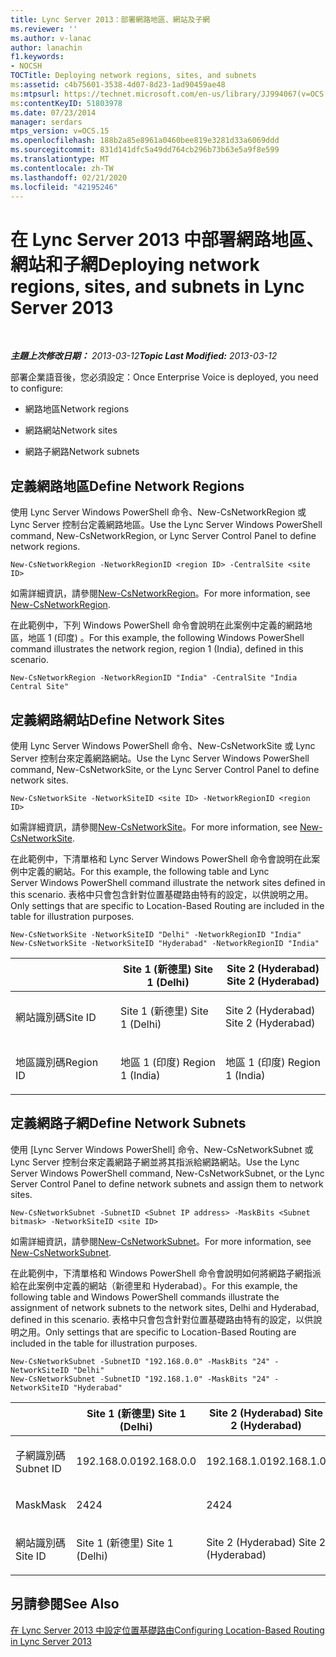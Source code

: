 ```yaml
---
title: Lync Server 2013：部署網路地區、網站及子網
ms.reviewer: ''
ms.author: v-lanac
author: lanachin
f1.keywords:
- NOCSH
TOCTitle: Deploying network regions, sites, and subnets
ms:assetid: c4b75601-3538-4d07-8d23-1ad90459ae48
ms:mtpsurl: https://technet.microsoft.com/en-us/library/JJ994067(v=OCS.15)
ms:contentKeyID: 51803978
ms.date: 07/23/2014
manager: serdars
mtps_version: v=OCS.15
ms.openlocfilehash: 188b2a85e8961a0460bee819e3281d33a6069ddd
ms.sourcegitcommit: 831d141dfc5a49dd764cb296b73b63e5a9f8e599
ms.translationtype: MT
ms.contentlocale: zh-TW
ms.lasthandoff: 02/21/2020
ms.locfileid: "42195246"
---
```

<div data-xmlns="http://www.w3.org/1999/xhtml">

<div class="topic" data-xmlns="http://www.w3.org/1999/xhtml" data-msxsl="urn:schemas-microsoft-com:xslt" data-cs="https://msdn.microsoft.com/">

<div data-asp="https://msdn2.microsoft.com/asp">

# <a name="deploying-network-regions-sites-and-subnets-in-lync-server-2013"></a><span data-ttu-id="8ff90-102">在 Lync Server 2013 中部署網路地區、網站和子網</span><span class="sxs-lookup"><span data-stu-id="8ff90-102">Deploying network regions, sites, and subnets in Lync Server 2013</span></span>

</div>

<div id="mainSection">

<div id="mainBody">

<span> </span>

<span data-ttu-id="8ff90-103">_**主題上次修改日期：** 2013-03-12_</span><span class="sxs-lookup"><span data-stu-id="8ff90-103">_**Topic Last Modified:** 2013-03-12_</span></span>

<span data-ttu-id="8ff90-104">部署企業語音後，您必須設定：</span><span class="sxs-lookup"><span data-stu-id="8ff90-104">Once Enterprise Voice is deployed, you need to configure:</span></span>

  - <span data-ttu-id="8ff90-105">網路地區</span><span class="sxs-lookup"><span data-stu-id="8ff90-105">Network regions</span></span>

  - <span data-ttu-id="8ff90-106">網路網站</span><span class="sxs-lookup"><span data-stu-id="8ff90-106">Network sites</span></span>

  - <span data-ttu-id="8ff90-107">網路子網路</span><span class="sxs-lookup"><span data-stu-id="8ff90-107">Network subnets</span></span>

<div>

## <a name="define-network-regions"></a><span data-ttu-id="8ff90-108">定義網路地區</span><span class="sxs-lookup"><span data-stu-id="8ff90-108">Define Network Regions</span></span>

<span data-ttu-id="8ff90-109">使用 Lync Server Windows PowerShell 命令、New-CsNetworkRegion 或 Lync Server 控制台定義網路地區。</span><span class="sxs-lookup"><span data-stu-id="8ff90-109">Use the Lync Server Windows PowerShell command, New-CsNetworkRegion, or Lync Server Control Panel to define network regions.</span></span>

    New-CsNetworkRegion -NetworkRegionID <region ID> -CentralSite <site ID>

<span data-ttu-id="8ff90-110">如需詳細資訊，請參閱[New-CsNetworkRegion](https://docs.microsoft.com/powershell/module/skype/New-CsNetworkRegion)。</span><span class="sxs-lookup"><span data-stu-id="8ff90-110">For more information, see [New-CsNetworkRegion](https://docs.microsoft.com/powershell/module/skype/New-CsNetworkRegion).</span></span>

<span data-ttu-id="8ff90-111">在此範例中，下列 Windows PowerShell 命令會說明在此案例中定義的網路地區，地區 1 (印度) 。</span><span class="sxs-lookup"><span data-stu-id="8ff90-111">For this example, the following Windows PowerShell command illustrates the network region, region 1 (India), defined in this scenario.</span></span>

    New-CsNetworkRegion -NetworkRegionID "India" -CentralSite "India Central Site"

<div>


</div>

</div>

<div>

## <a name="define-network-sites"></a><span data-ttu-id="8ff90-112">定義網路網站</span><span class="sxs-lookup"><span data-stu-id="8ff90-112">Define Network Sites</span></span>

<span data-ttu-id="8ff90-113">使用 Lync Server Windows PowerShell 命令、New-CsNetworkSite 或 Lync Server 控制台來定義網路網站。</span><span class="sxs-lookup"><span data-stu-id="8ff90-113">Use the Lync Server Windows PowerShell command, New-CsNetworkSite, or the Lync Server Control Panel to define network sites.</span></span>

    New-CsNetworkSite -NetworkSiteID <site ID> -NetworkRegionID <region ID>

<span data-ttu-id="8ff90-114">如需詳細資訊，請參閱[New-CsNetworkSite](https://docs.microsoft.com/powershell/module/skype/New-CsNetworkSite)。</span><span class="sxs-lookup"><span data-stu-id="8ff90-114">For more information, see [New-CsNetworkSite](https://docs.microsoft.com/powershell/module/skype/New-CsNetworkSite).</span></span>

<span data-ttu-id="8ff90-115">在此範例中，下清單格和 Lync Server Windows PowerShell 命令會說明在此案例中定義的網站。</span><span class="sxs-lookup"><span data-stu-id="8ff90-115">For this example, the following table and Lync Server Windows PowerShell command illustrate the network sites defined in this scenario.</span></span> <span data-ttu-id="8ff90-116">表格中只會包含針對位置基礎路由特有的設定，以供說明之用。</span><span class="sxs-lookup"><span data-stu-id="8ff90-116">Only settings that are specific to Location-Based Routing are included in the table for illustration purposes.</span></span>

    New-CsNetworkSite -NetworkSiteID "Delhi" -NetworkRegionID "India"
    New-CsNetworkSite -NetworkSiteID "Hyderabad" -NetworkRegionID "India"


<table>
<colgroup>
<col style="width: 33%" />
<col style="width: 33%" />
<col style="width: 33%" />
</colgroup>
<thead>
<tr class="header">
<th></th>
<th><span data-ttu-id="8ff90-117">Site 1 (新德里) </span><span class="sxs-lookup"><span data-stu-id="8ff90-117">Site 1 (Delhi)</span></span></th>
<th><span data-ttu-id="8ff90-118">Site 2 (Hyderabad) </span><span class="sxs-lookup"><span data-stu-id="8ff90-118">Site 2 (Hyderabad)</span></span></th>
</tr>
</thead>
<tbody>
<tr class="odd">
<td><p><span data-ttu-id="8ff90-119">網站識別碼</span><span class="sxs-lookup"><span data-stu-id="8ff90-119">Site ID</span></span></p></td>
<td><p><span data-ttu-id="8ff90-120">Site 1 (新德里) </span><span class="sxs-lookup"><span data-stu-id="8ff90-120">Site 1 (Delhi)</span></span></p></td>
<td><p><span data-ttu-id="8ff90-121">Site 2 (Hyderabad) </span><span class="sxs-lookup"><span data-stu-id="8ff90-121">Site 2 (Hyderabad)</span></span></p></td>
</tr>
<tr class="even">
<td><p><span data-ttu-id="8ff90-122">地區識別碼</span><span class="sxs-lookup"><span data-stu-id="8ff90-122">Region ID</span></span></p></td>
<td><p><span data-ttu-id="8ff90-123">地區 1 (印度) </span><span class="sxs-lookup"><span data-stu-id="8ff90-123">Region 1 (India)</span></span></p></td>
<td><p><span data-ttu-id="8ff90-124">地區 1 (印度) </span><span class="sxs-lookup"><span data-stu-id="8ff90-124">Region 1 (India)</span></span></p></td>
</tr>
</tbody>
</table>


<div>


</div>

</div>

<div>

## <a name="define-network-subnets"></a><span data-ttu-id="8ff90-125">定義網路子網</span><span class="sxs-lookup"><span data-stu-id="8ff90-125">Define Network Subnets</span></span>

<span data-ttu-id="8ff90-126">使用 [Lync Server Windows PowerShell] 命令、New-CsNetworkSubnet 或 Lync Server 控制台來定義網路子網並將其指派給網路網站。</span><span class="sxs-lookup"><span data-stu-id="8ff90-126">Use the Lync Server Windows PowerShell command, New-CsNetworkSubnet, or the Lync Server Control Panel to define network subnets and assign them to network sites.</span></span>

    New-CsNetworkSubnet -SubnetID <Subnet IP address> -MaskBits <Subnet bitmask> -NetworkSiteID <site ID>

<span data-ttu-id="8ff90-127">如需詳細資訊，請參閱[New-CsNetworkSubnet](https://docs.microsoft.com/powershell/module/skype/New-CsNetworkSubnet)。</span><span class="sxs-lookup"><span data-stu-id="8ff90-127">For more information, see [New-CsNetworkSubnet](https://docs.microsoft.com/powershell/module/skype/New-CsNetworkSubnet).</span></span>

<span data-ttu-id="8ff90-128">在此範例中，下清單格和 Windows PowerShell 命令會說明如何將網路子網指派給在此案例中定義的網站（新德里和 Hyderabad）。</span><span class="sxs-lookup"><span data-stu-id="8ff90-128">For this example, the following table and Windows PowerShell commands illustrate the assignment of network subnets to the network sites, Delhi and Hyderabad, defined in this scenario.</span></span> <span data-ttu-id="8ff90-129">表格中只會包含針對位置基礎路由特有的設定，以供說明之用。</span><span class="sxs-lookup"><span data-stu-id="8ff90-129">Only settings that are specific to Location-Based Routing are included in the table for illustration purposes.</span></span>

    New-CsNetworkSubnet -SubnetID "192.168.0.0" -MaskBits "24" -NetworkSiteID "Delhi"
    New-CsNetworkSubnet -SubnetID "192.168.1.0" -MaskBits "24" -NetworkSiteID "Hyderabad"


<table>
<colgroup>
<col style="width: 33%" />
<col style="width: 33%" />
<col style="width: 33%" />
</colgroup>
<thead>
<tr class="header">
<th></th>
<th><span data-ttu-id="8ff90-130">Site 1 (新德里) </span><span class="sxs-lookup"><span data-stu-id="8ff90-130">Site 1 (Delhi)</span></span></th>
<th><span data-ttu-id="8ff90-131">Site 2 (Hyderabad) </span><span class="sxs-lookup"><span data-stu-id="8ff90-131">Site 2 (Hyderabad)</span></span></th>
</tr>
</thead>
<tbody>
<tr class="odd">
<td><p><span data-ttu-id="8ff90-132">子網識別碼</span><span class="sxs-lookup"><span data-stu-id="8ff90-132">Subnet ID</span></span></p></td>
<td><p><span data-ttu-id="8ff90-133">192.168.0.0</span><span class="sxs-lookup"><span data-stu-id="8ff90-133">192.168.0.0</span></span></p></td>
<td><p><span data-ttu-id="8ff90-134">192.168.1.0</span><span class="sxs-lookup"><span data-stu-id="8ff90-134">192.168.1.0</span></span></p></td>
</tr>
<tr class="even">
<td><p><span data-ttu-id="8ff90-135">Mask</span><span class="sxs-lookup"><span data-stu-id="8ff90-135">Mask</span></span></p></td>
<td><p><span data-ttu-id="8ff90-136">24</span><span class="sxs-lookup"><span data-stu-id="8ff90-136">24</span></span></p></td>
<td><p><span data-ttu-id="8ff90-137">24</span><span class="sxs-lookup"><span data-stu-id="8ff90-137">24</span></span></p></td>
</tr>
<tr class="odd">
<td><p><span data-ttu-id="8ff90-138">網站識別碼</span><span class="sxs-lookup"><span data-stu-id="8ff90-138">Site ID</span></span></p></td>
<td><p><span data-ttu-id="8ff90-139">Site 1 (新德里) </span><span class="sxs-lookup"><span data-stu-id="8ff90-139">Site 1 (Delhi)</span></span></p></td>
<td><p><span data-ttu-id="8ff90-140">Site 2 (Hyderabad) </span><span class="sxs-lookup"><span data-stu-id="8ff90-140">Site 2 (Hyderabad)</span></span></p></td>
</tr>
</tbody>
</table>


<div>


</div>

</div>

<div>

## <a name="see-also"></a><span data-ttu-id="8ff90-141">另請參閱</span><span class="sxs-lookup"><span data-stu-id="8ff90-141">See Also</span></span>


[<span data-ttu-id="8ff90-142">在 Lync Server 2013 中設定位置基礎路由</span><span class="sxs-lookup"><span data-stu-id="8ff90-142">Configuring Location-Based Routing in Lync Server 2013</span></span>](lync-server-2013-configuring-location-based-routing.md)  
  

</div>

</div>

<span> </span>

</div>

</div>

</div>


